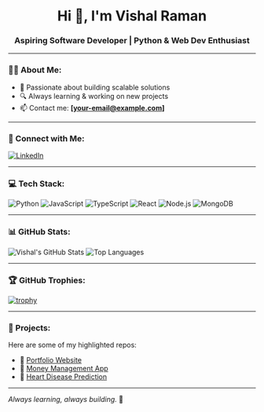 <h1 align="center">Hi 👋, I'm Vishal Raman</h1>
<h3 align="center">Aspiring Software Developer | Python & Web Dev Enthusiast</h3>

---

### 🧑‍💻 About Me:

- 🎯 Passionate about building scalable solutions  
- 🔍 Always learning & working on new projects  
- 📫 Contact me: **[your-email@example.com]**

---

### 🔗 Connect with Me:

[![LinkedIn](https://img.shields.io/badge/-LinkedIn-blue?style=flat&logo=linkedin)](https://www.linkedin.com/in/YOUR-USERNAME)

---

### 💻 Tech Stack:

![Python](https://img.shields.io/badge/-Python-3776AB?style=flat&logo=python&logoColor=white)
![JavaScript](https://img.shields.io/badge/-JavaScript-F7DF1E?style=flat&logo=javascript&logoColor=black)
![TypeScript](https://img.shields.io/badge/-TypeScript-007ACC?style=flat&logo=typescript)
![React](https://img.shields.io/badge/-React-20232A?style=flat&logo=react)
![Node.js](https://img.shields.io/badge/-Node.js-339933?style=flat&logo=nodedotjs)
![MongoDB](https://img.shields.io/badge/-MongoDB-47A248?style=flat&logo=mongodb)

---

### 📊 GitHub Stats:

![Vishal's GitHub Stats](https://github-readme-stats.vercel.app/api?username=thevishalmisra&show_icons=true&theme=tokyonight)
![Top Languages](https://github-readme-stats.vercel.app/api/top-langs/?username=thevishalmisra&layout=compact&theme=tokyonight)

---

### 🏆 GitHub Trophies:

[![trophy](https://github-profile-trophy.vercel.app/?username=thevishalmisra&theme=radical)](https://github.com/ryo-ma/github-profile-trophy)

---

### 🚀 Projects:

Here are some of my highlighted repos:

- 🔧 [Portfolio Website](https://github.com/thevishalmisra/portfolio)
- 🧮 [Money Management App](https://github.com/thevishalmisra/money-management)
- 🧠 [Heart Disease Prediction](https://github.com/thevishalmisra/heart-diseases-predication)

---

*Always learning, always building.* 🚀


<!--
**thevishalmisra/thevishalmisra** is a ✨ _special_ ✨ repository because its `README.md` (this file) appears on your GitHub profile.

Here are some ideas to get you started:

- 🔭 I’m currently working on ...
- 🌱 I’m currently learning ...
- 👯 I’m looking to collaborate on ...
- 🤔 I’m looking for help with ...
- 💬 Ask me about ...
- 📫 How to reach me: ...
- 😄 Pronouns: ...
- ⚡ Fun fact: ...
-->
